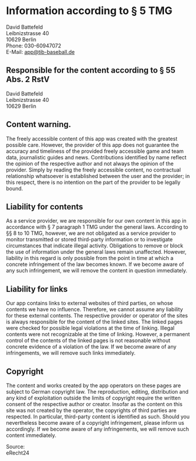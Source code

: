 # Information according to § 5 TMG

David Battefeld  
Leibnizstrasse 40  
10629 Berlin  
Phone: 030-60947072  
E-Mail: [app@tib-baseball.de](mailto:app@tib-baseball.de)

## Responsible for the content according to § 55 Abs. 2 RstV

David Battefeld  
Leibnizstrasse 40  
10629 Berlin

## Content warning.

The freely accessible content of this app was created with the greatest possible care. However, the provider of this app does not guarantee the accuracy and timeliness of the provided freely accessible game and team data, journalistic guides and news. Contributions identified by name reflect the opinion of the respective author and not always the opinion of the provider. Simply by reading the freely accessible content, no contractual relationship whatsoever is established between the user and the provider; in this respect, there is no intention on the part of the provider to be legally bound.

## Liability for contents

As a service provider, we are responsible for our own content in this app in accordance with § 7 paragraph 1 TMG under the general laws. According to §§ 8 to 10 TMG, however, we are not obligated as a service provider to monitor transmitted or stored third-party information or to investigate circumstances that indicate illegal activity. Obligations to remove or block the use of information under the general laws remain unaffected. However, liability in this regard is only possible from the point in time at which a concrete infringement of the law becomes known. If we become aware of any such infringement, we will remove the content in question immediately.

## Liability for links

Our app contains links to external websites of third parties, on whose contents we have no influence. Therefore, we cannot assume any liability for these external contents. The respective provider or operator of the sites is always responsible for the content of the linked sites. The linked pages were checked for possible legal violations at the time of linking. Illegal contents were not recognizable at the time of linking. However, a permanent control of the contents of the linked pages is not reasonable without concrete evidence of a violation of the law. If we become aware of any infringements, we will remove such links immediately.

## Copyright

The content and works created by the app operators on these pages are subject to German copyright law. The reproduction, editing, distribution and any kind of exploitation outside the limits of copyright require the written consent of the respective author or creator. Insofar as the content on this site was not created by the operator, the copyrights of third parties are respected. In particular, third-party content is identified as such. Should you nevertheless become aware of a copyright infringement, please inform us accordingly. If we become aware of any infringements, we will remove such content immediately.

Source:  
eRecht24

